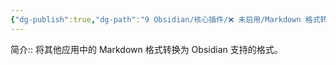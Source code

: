 ```yaml
---
{"dg-publish":true,"dg-path":"9 Obsidian/核心插件/❌ 未启用/Markdown 格式转换器.md","permalink":"/9 Obsidian/核心插件/❌ 未启用/Markdown 格式转换器/","created":"2025-07-31","updated":"2025-07-31"}
---
```



简介:: 将其他应用中的 Markdown 格式转换为 Obsidian 支持的格式。